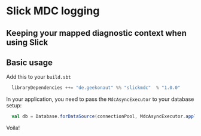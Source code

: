 # Slick MDC logging
## Keeping your mapped diagnostic context when using Slick

## Basic usage

Add this to your `build.sbt`

```scala
  libraryDependencies ++= "de.geekonaut" %% "slickmdc"  % "1.0.0"
```

In your application, you need to pass the `MdcAsyncExecutor` to your database setup:

```scala
  val db = Database.forDataSource(connectionPool, MdcAsyncExecutor.apply("Database", 10)) // using 10 threads
```

Voila!
